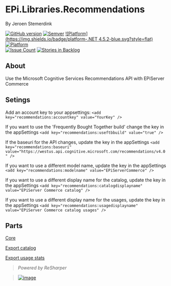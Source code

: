 ﻿# EPi.Libraries.Recommendations

By Jeroen Stemerdink


[![GitHub version](https://badge.fury.io/gh/jstemerdink%2FEPi.Libraries.Recommendations.svg)](http://badge.fury.io/gh/jstemerdink%2FEPi.Libraries.Recommendations)
[![Semver](http://img.shields.io/SemVer/2.0.0.png)](http://semver.org/spec/v2.0.0.html)
[![Platform](https://img.shields.io/badge/platform-.NET 4.5.2-blue.svg?style=flat)](https://msdn.microsoft.com/en-us/library/w0x726c2%28v=vs.110%29.aspx)
[![Platform](https://img.shields.io/badge/EPiServer-%209.12.0-orange.svg?style=flat)](http://world.episerver.com/cms/)  
[![Issue Count](https://codeclimate.com/github/jstemerdink/EPi.Libraries.Recommendations/badges/issue_count.svg)](https://codeclimate.com/github/jstemerdink/EPi.Libraries.Recommendations)
[![Stories in Backlog](https://badge.waffle.io/EPi.Libraries.Recommendations.svg?label=enhancement&title=Backlog)](http://waffle.io/jstemerdink/EPi.Libraries.Recommendations)

## About
Use the Microsoft Cognitive Services Recommendations API with EPiServer Commerce

## Setings
Add an account key to your appsettings: ```<add key="recommendations:accountkey" value="YourKey" />```

If you want to use the 'Frequently Bought Together build' change the key in the appSettings ```<add key="recommendations:useftbbuild" value="true" />```

If the baseuri for the API changes, update the key in the appSettings ```<add key="recommendations:baseuri" value="https://westus.api.cognitive.microsoft.com/recommendations/v4.0" />```

If you want to use a different model name, update the key in the appSettings ```<add key="recommendations:modelname" value="EPiServerCommerce" />```

If you want to use a different display name for the catalog, update the key in the appSettings ```<add key="recommendations:catalogdisplayname" value="EPiServer Commerce catalog" />```

If you want to use a different display name for the usages, update the key in the appSettings ```<add key="recommendations:usagedisplayname" value="EPiServer Commerce catalog usages" />```

## Parts

[Core](README.md)

[Export catalog](../EPi.Libraries.Recommendations.CatalogExportJob/README.md)

[Export usage stats](../EPi.Libraries.Recommendations.UsageExportJob/README.md)


> *Powered by ReSharper*

> [![image](http://resources.jetbrains.com/assets/media/open-graph/jetbrains_250x250.png)](http://jetbrains.com)

